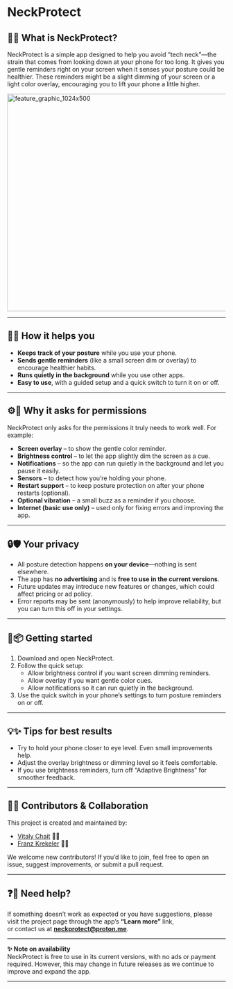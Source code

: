 # NeckProtect
 
## 📱🦒 What is NeckProtect?  
NeckProtect is a simple app designed to help you avoid “tech neck”—the strain that comes from looking down at your phone for too long. It gives you gentle reminders right on your screen when it senses your posture could be healthier. These reminders might be a slight dimming of your screen or a light color overlay, encouraging you to lift your phone a little higher.

<img width="1024" height="500" alt="feature_graphic_1024x500" src="https://github.com/user-attachments/assets/5f81fae8-8ad5-433a-8583-85b325654385" />

---

## 🌟🤗 How it helps you  
- **Keeps track of your posture** while you use your phone.  
- **Sends gentle reminders** (like a small screen dim or overlay) to encourage healthier habits.  
- **Runs quietly in the background** while you use other apps.  
- **Easy to use**, with a guided setup and a quick switch to turn it on or off.  

---

## ⚙️🔑 Why it asks for permissions  
NeckProtect only asks for the permissions it truly needs to work well. For example:  
- **Screen overlay** – to show the gentle color reminder.  
- **Brightness control** – to let the app slightly dim the screen as a cue.  
- **Notifications** – so the app can run quietly in the background and let you pause it easily.  
- **Sensors** – to detect how you’re holding your phone.  
- **Restart support** – to keep posture protection on after your phone restarts (optional).  
- **Optional vibration** – a small buzz as a reminder if you choose.  
- **Internet (basic use only)** – used only for fixing errors and improving the app.  

---

## 🔒🛡️ Your privacy  
- All posture detection happens **on your device**—nothing is sent elsewhere.  
- The app has **no advertising** and is **free to use in the current versions**.  
- Future updates may introduce new features or changes, which could affect pricing or ad policy.  
- Error reports may be sent (anonymously) to help improve reliability, but you can turn this off in your settings.  

---

## 🚀📦 Getting started  
1. Download and open NeckProtect.  
2. Follow the quick setup:  
   - Allow brightness control if you want screen dimming reminders.  
   - Allow overlay if you want gentle color cues.  
   - Allow notifications so it can run quietly in the background.  
3. Use the quick switch in your phone’s settings to turn posture reminders on or off.  

---

## 💡✨ Tips for best results  
- Try to hold your phone closer to eye level. Even small improvements help.  
- Adjust the overlay brightness or dimming level so it feels comfortable.  
- If you use brightness reminders, turn off “Adaptive Brightness” for smoother feedback.  

---

## 🤝🌟 Contributors & Collaboration
This project is created and maintained by:  
- [Vitaly Chait](https://github.com/VitalyChait) 🧑‍💻  
- [Franz Krekeler](https://github.com/franz101) 🧑‍💻  

We welcome new contributors! If you’d like to join, feel free to open an issue, suggest improvements, or submit a pull request.  

---

## ❓🤔 Need help?  
If something doesn’t work as expected or you have suggestions, please visit the project page through the app’s **“Learn more”** link,  
or contact us at **neckprotect@proton.me**.  

---

**✨ Note on availability**  
NeckProtect is free to use in its current versions, with no ads or payment required. However, this may change in future releases as we continue to improve and expand the app.  

---
